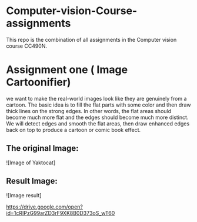 # Computer-vision-Course-assignments
This repo is the combination of all assignments in the Computer vision course CC490N.

# Assignment one ( Image Cartoonifier)
we want to make the real-world images look like they are genuinely from
a cartoon. The basic idea is to fill the flat parts with some color and then draw thick lines on
the strong edges. In other words, the flat areas should become much more flat and the edges
should become much more distinct. We will detect edges and smooth the flat areas, then draw
enhanced edges back on top to produce a cartoon or comic book effect.

## The original Image:
![Image of Yaktocat]



## Result Image:
![Image result]

https://drive.google.com/open?id=1cRIPzG99arZD3rF9XK8B0D373oS_wT60
